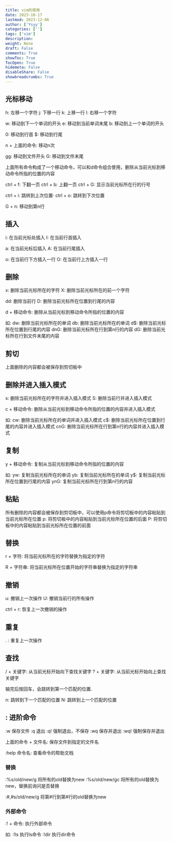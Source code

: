 ```yaml
---
title: vim的使用
date: 2023-10-17
lastmod: 2023-12-06
author: ['Ysyy']
categories: ['']
tags: ['vim']
description: 
weight: None
draft: False
comments: True
showToc: True
TocOpen: True
hidemeta: False
disableShare: False
showbreadcrumbs: True
---
```

## 光标移动

h: 左移一个字符
j: 下移一行
k: 上移一行
l: 右移一个字符

w: 移动到下一个单词的开头
e: 移动到当前单词末尾
b: 移动到上一个单词的开头

0: 移动到行首
$: 移动到行尾

n + 上面的命令: 移动n次

gg: 移动到文件开头
G: 移动到文件末尾

上面所有命令构成了一个移动命令，可以和d命令组合使用，删除从当前光标到移动命令所指的位置的内容

ctrl + f: 下翻一页
ctrl + b: 上翻一页
ctrl + G: 显示当前光标所在行的行号

ctrl + i: 跳转到上次位置·
ctrl + o: 跳转到下次位置

G + n: 移动到第n行

## 插入

i: 在当前光标处插入
I: 在当前行首插入

a: 在当前光标后插入
A: 在当前行尾插入

o: 在当前行下方插入一行
O: 在当前行上方插入一行

## 删除

x: 删除当前光标所在的字符
X: 删除当前光标所在的前一个字符

dd: 删除当前行
D: 删除当前光标所在位置到行尾的内容

d + 移动命令: 删除从当前光标到移动命令所指的位置的内容

如:
dw: 删除当前光标所在的单词
db: 删除当前光标所在的单词
d$: 删除当前光标所在位置到行尾的内容
dnG: 删除当前光标所在行到第n行的内容
dG: 删除当前光标所在行到文件末尾的内容

## 剪切

上面删除的内容都会被保存到剪切板中

## 删除并进入插入模式

s: 删除当前光标所在的字符并进入插入模式
S: 删除当前行并进入插入模式

c + 移动命令: 删除从当前光标到移动命令所指的位置的内容并进入插入模式

如:
cw: 删除当前光标所在的单词并进入插入模式
c$: 删除当前光标所在位置到行尾的内容并进入插入模式
cnG: 删除当前光标所在行到第n行的内容并进入插入模式

## 复制

y + 移动命令: 复制从当前光标到移动命令所指的位置的内容

如:
yw: 复制当前光标所在的单词
yb: 复制当前光标所在的单词
y$: 复制当前光标所在位置到行尾的内容
ynG: 复制当前光标所在行到第n行的内容

## 粘贴

所有删除的内容都会被保存到剪切板中，可以使用p命令将剪切板中的内容粘贴到当前光标所在位置
p: 将剪切板中的内容粘贴到当前光标所在位置的后面
P: 将剪切板中的内容粘贴到当前光标所在位置的前面

## 替换

r + 字符: 将当前光标所在的字符替换为指定的字符

R + 字符串: 将当前光标所在位置开始的字符串替换为指定的字符串

## 撤销

u: 撤销上一次操作
U: 撤销当前行的所有操作

ctrl + r: 恢复上一次撤销的操作

## 重复

. : 重复上一次操作

## 查找

/ + 关键字: 从当前光标开始向下查找关键字
? + 关键字: 从当前光标开始向上查找关键字

输完后按回车，会跳转到第一个匹配的位置.

n: 跳转到下一个匹配的位置
N: 跳转到上一个匹配的位置

## : 进阶命令

:w 保存文件
:q 退出
:q! 强制退出，不保存
:wq 保存并退出
:wq! 强制保存并退出

上面的命令 + 文件名: 保存文件到指定的文件名

:help 命令名: 查看命令的帮助文档

### 替换

:%s/old/new/g 将所有的old替换为new
:%s/old/new/gc 将所有的old替换为new，替换前询问是否替换

:#,#s/old/new/g 将第#行到第#行的old替换为new

### 外部命令

:! + 命令: 执行外部命令

如:
:!ls 执行ls命令
:!dir 执行dir命令